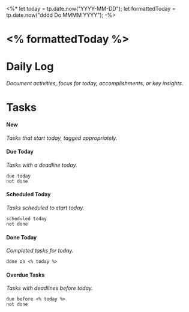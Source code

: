 <%*
let today = tp.date.now("YYYY-MM-DD");
let formattedToday = tp.date.now("dddd Do MMMM YYYY");
-%>

# <% formattedToday %>

# Daily Log
*Document activities, focus for today, accomplishments, or key insights.*

# Tasks
#### New
*Tasks that start today, tagged appropriately.*

#### Due Today
_Tasks with a deadline today._
```tasks
due today
not done
```

#### Scheduled Today
_Tasks scheduled to start today._

```tasks
scheduled today
not done
```

#### Done Today
_Completed tasks for today._

```tasks
done on <% today %>
```

#### Overdue Tasks
_Tasks with deadlines before today._

```tasks
due before <% today %>
not done
```

